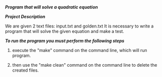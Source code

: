 ___Program that will solve a quadratic equation___

___Project Description___

We are given 2 text files: input.txt and golden.txt
It is necessary to write a program that
will solve the given equation and make a test.

___To run the program you must perform the following steps___

1. execute the "make" command on the command line,
which will run program.

2. then use the "make clean" command on the command line
 to delete the created files.

